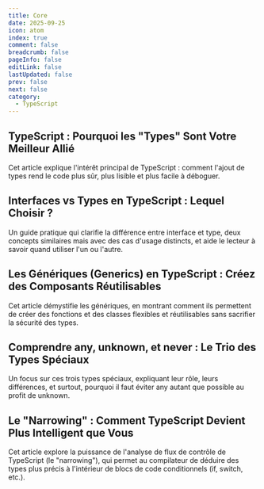```yaml
---
title: Core
date: 2025-09-25
icon: atom
index: true
comment: false
breadcrumb: false
pageInfo: false
editLink: false
lastUpdated: false
prev: false
next: false
category:
  - TypeScript
---
```


## TypeScript : Pourquoi les "Types" Sont Votre Meilleur Allié

Cet article explique l'intérêt principal de TypeScript : comment l'ajout de types rend le code plus sûr, plus lisible et plus facile à déboguer.

## Interfaces vs Types en TypeScript : Lequel Choisir ?

Un guide pratique qui clarifie la différence entre interface et type, deux concepts similaires mais avec des cas d'usage distincts, et aide le lecteur à savoir quand utiliser l'un ou l'autre.

## Les Génériques (Generics) en TypeScript : Créez des Composants Réutilisables

Cet article démystifie les génériques, en montrant comment ils permettent de créer des fonctions et des classes flexibles et réutilisables sans sacrifier la sécurité des types.

## Comprendre any, unknown, et never : Le Trio des Types Spéciaux

Un focus sur ces trois types spéciaux, expliquant leur rôle, leurs différences, et surtout, pourquoi il faut éviter any autant que possible au profit de unknown.

## Le "Narrowing" : Comment TypeScript Devient Plus Intelligent que Vous

Cet article explore la puissance de l'analyse de flux de contrôle de TypeScript (le "narrowing"), qui permet au compilateur de déduire des types plus précis à l'intérieur de blocs de code conditionnels (if, switch, etc.).
